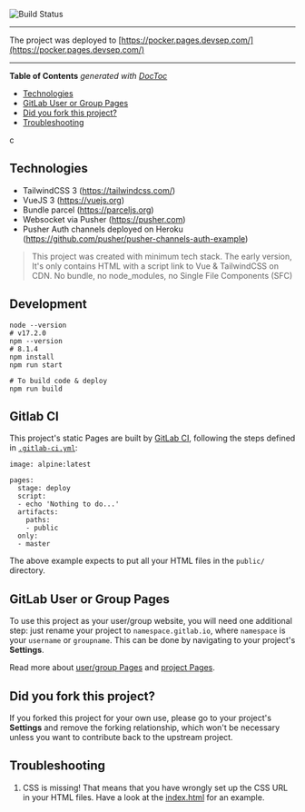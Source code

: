 ![Build Status](https://gitlab.devsep.com/pocker/pocker.pages.devsep.com/badges/main/pipeline.svg)

---

The project was deployed to [https://pocker.pages.devsep.com/](https://pocker.pages.devsep.com/)

---

<!-- START doctoc generated TOC please keep comment here to allow auto update -->
<!-- DON'T EDIT THIS SECTION, INSTEAD RE-RUN doctoc TO UPDATE -->
**Table of Contents**  *generated with [DocToc](https://github.com/thlorenz/doctoc)*

- [Technologies](#technologies)
- [GitLab User or Group Pages](#gitlab-user-or-group-pages)
- [Did you fork this project?](#did-you-fork-this-project)
- [Troubleshooting](#troubleshooting)

<!-- END doctoc generated TOC please keep comment here to allow auto update -->
c
## Technologies

- TailwindCSS 3 (https://tailwindcss.com/)
- VueJS 3 (https://vuejs.org)
- Bundle parcel (https://parceljs.org)
- Websocket via Pusher (https://pusher.com)
- Pusher Auth channels deployed on Heroku (https://github.com/pusher/pusher-channels-auth-example)

> This project was created with minimum tech stack. The early version, It's only contains HTML with a script
link to Vue & TailwindCSS on CDN. No bundle, no node_modules, no Single File Components (SFC)


## Development

```
node --version
# v17.2.0
npm --version
# 8.1.4
npm install
npm run start

# To build code & deploy
npm run build
```

## Gitlab CI

This project's static Pages are built by [GitLab CI][ci], following the steps
defined in [`.gitlab-ci.yml`](.gitlab-ci.yml):

```
image: alpine:latest

pages:
  stage: deploy
  script:
  - echo 'Nothing to do...'
  artifacts:
    paths:
    - public
  only:
  - master
```

The above example expects to put all your HTML files in the `public/` directory.

## GitLab User or Group Pages

To use this project as your user/group website, you will need one additional
step: just rename your project to `namespace.gitlab.io`, where `namespace` is
your `username` or `groupname`. This can be done by navigating to your
project's **Settings**.

Read more about [user/group Pages][userpages] and [project Pages][projpages].

## Did you fork this project?

If you forked this project for your own use, please go to your project's
**Settings** and remove the forking relationship, which won't be necessary
unless you want to contribute back to the upstream project.

## Troubleshooting

1. CSS is missing! That means that you have wrongly set up the CSS URL in your
   HTML files. Have a look at the [index.html] for an example.

[ci]: https://about.gitlab.com/gitlab-ci/
[index.html]: https://gitlab.com/pages/plain-html/blob/master/public/index.html
[userpages]: https://docs.gitlab.com/ce/user/project/pages/introduction.html#user-or-group-pages
[projpages]: https://docs.gitlab.com/ce/user/project/pages/introduction.html#project-pages
